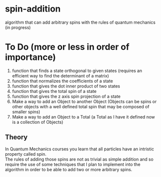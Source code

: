 # spin-addition
algorithm that can add arbitrary spins with the rules of quantum mechanics (in progress)


# To Do (more or less in order of importance)
1. function that finds a state orthogonal to given states  (requires an efficient way to find the determinant of a matrix)
2. function that normalizes the coefficients of a state
3. function that gives the dot inner product of two states
4. function that gives the total spin of a state
5. function that gives the z axis spin projection of a state
6. Make a way to add an Object to another Object (Objects can be spins or other objects with a well defined total spin that may be composed of smaller spins)
7. Make a way to add an Object to a Total (a Total as I have it defined now is a collection of Objects)


## Theory
In Quantum Mechanics courses you learn that all particles have an intristic property called spin.  
The rules of adding those spins are not as trivial as simple addition and so require the use of some techniques that I plan to implement into the algorithm in order to be able to add two or more arbitrary spins.  

